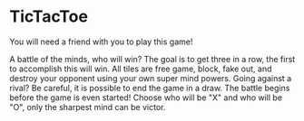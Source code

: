 # TicTacToe

You will need a friend with you to play this game! 

A battle of the minds, who will win? The goal is to get three in a row, the first to accomplish this will win. All tiles are free game, block, fake out, and destroy your opponent using your own super mind powers. Going against a rival? Be careful, it is possible to end the game in a draw. The battle begins before the game is even started! Choose who will be "X" and who will be "O", only the sharpest mind can be victor. 